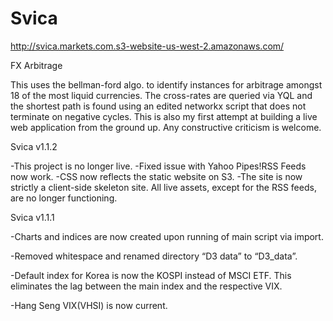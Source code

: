 Svica
=====

http://svica.markets.com.s3-website-us-west-2.amazonaws.com/


FX Arbitrage


This uses the bellman-ford algo. to identify instances for arbitrage amongst 18 of the most liquid currencies. 
The cross-rates are queried via YQL and the shortest path is found using an edited networkx script that does not terminate on negative cycles.
This is also my first attempt at building a live web application from the ground up. Any constructive criticism is welcome.

Svica v1.1.2

-This project is no longer live.
-Fixed issue with Yahoo Pipes!RSS Feeds now work.
-CSS now reflects the static website on S3.
-The site is now strictly a client-side skeleton site. All live assets, except for the RSS feeds, are no longer functioning.

Svica v1.1.1

-Charts and indices are now created upon running of main script via
import.

-Removed whitespace and renamed directory “D3 data” to “D3_data”.

-Default index for Korea is now the KOSPI instead of MSCI ETF. This
eliminates the lag between the main index and the respective VIX.

-Hang Seng VIX(VHSI) is now current.
